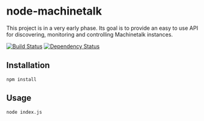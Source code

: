 # node-machinetalk

This project is in a very early phase. Its goal is to provide an easy to use API for discovering, monitoring and controlling Machinetalk instances.

[![Build Status](https://api.travis-ci.org/bobvanderlinden/node-machinetalk.svg)](https://travis-ci.org/bobvanderlinden/node-machinetalk)
[![Dependency Status](https://david-dm.org/bobvanderlinden/node-machinetalk.svg)](https://david-dm.org/bobvanderlinden/node-machinetalk)

## Installation

```
npm install
```

## Usage

```
node index.js
```